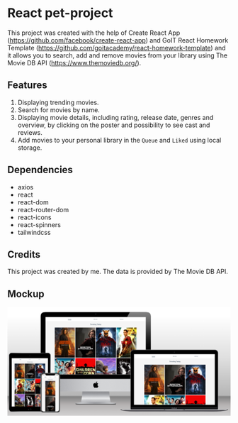 # React pet-project

This project was created with the help of Create React App
(https://github.com/facebook/create-react-app) and GoIT React Homework Template
(https://github.com/goitacademy/react-homework-template) and it allows you to
search, add and remove movies from your library using The Movie DB API
(https://www.themoviedb.org/).

## Features

1. Displaying trending movies.
2. Search for movies by name.
3. Displaying movie details, including rating, release date, genres and overview, by clicking on the poster and possibility to see cast and reviews.
4. Add movies to your personal library in the `Queue` and `Liked` using local storage.

## Dependencies

- axios
- react
- react-dom
- react-router-dom
- react-icons
- react-spinners
- tailwindcss

## Credits

This project was created by me.
The data is provided by The Movie DB API.

## Mockup

![Website mockup 03.23.2023](./assets/mockup_home.png)
